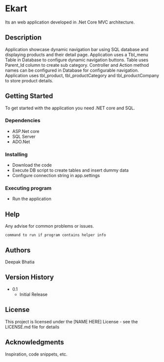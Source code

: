 # Ekart

Its an web application developed in .Net Core MVC architecture.

## Description

Application showcase dynamic navigation bar using SQL database and displaying products and their detail page.
Application uses a Tbl_menu Table in Database to configure dynamic navigation buttons. Table uses Parent_Id column to create sub category.
Controller and Action method names can be configured in Database for configurable navigation.
Application uses tbl_product, tbl_productCategory and tbl_productCompany to store product details.

## Getting Started

To get started with the application you need .NET core and SQL.

### Dependencies

* ASP.Net core
* SQL Server
* ADO.Net

### Installing

* Download the code 
* Execute DB script to create tables and insert dummy data
* Configure connection string in app.settings

### Executing program

* Run the application

## Help

Any advise for common problems or issues.
```
command to run if program contains helper info
```

## Authors

Deepak Bhatia

## Version History

* 0.1
    * Initial Release

## License

This project is licensed under the [NAME HERE] License - see the LICENSE.md file for details

## Acknowledgments

Inspiration, code snippets, etc.
<!-- * [awesome-readme](https://github.com/matiassingers/awesome-readme)
* [PurpleBooth](https://gist.github.com/PurpleBooth/109311bb0361f32d87a2) -->
